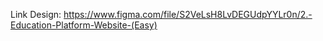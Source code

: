 Link Design: https://www.figma.com/file/S2VeLsH8LvDEGUdpYYLr0n/2.-Education-Platform-Website-(Easy)
